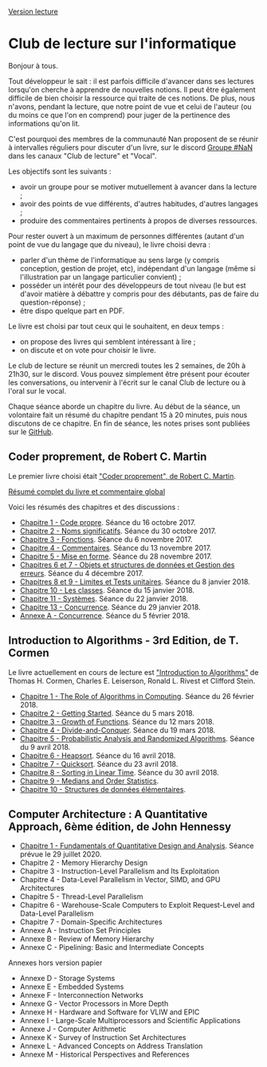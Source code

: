 
[Version lecture](https://guillaumebelz.github.io/club-lecture/)

# Club de lecture sur l'informatique

Bonjour à tous.

Tout développeur le sait : il est parfois difficile d'avancer dans ses lectures lorsqu'on cherche à
apprendre de nouvelles notions. Il peut être également difficile de bien choisir la ressource
qui traite de ces notions. De plus, nous n'avons, pendant la lecture, que notre point de vue et celui
de l'auteur (ou du moins ce que l'on en comprend) pour juger de la pertinence des informations qu'on lit.

C'est pourquoi des membres de la communauté Nan proposent de se réunir à intervalles réguliers pour discuter
d'un livre, sur le discord [Groupe #NaN](https://discordapp.com/invite/zcWp9sC) dans les canaux
"Club de lecture" et "Vocal".

Les objectifs sont les suivants :

- avoir un groupe pour se motiver mutuellement à avancer dans la lecture ;
- avoir des points de vue différents, d'autres habitudes, d'autres langages ;
- produire des commentaires pertinents à propos de diverses ressources.

Pour rester ouvert à un maximum de personnes différentes (autant d'un point de vue du langage que du niveau),
le livre choisi devra :

- parler d'un thème de l'informatique au sens large (y compris conception, gestion de projet, etc), indépendant
d'un langage (même si l'illustration par un langage particulier convient) ;
- posséder un intérêt pour des développeurs de tout niveau (le but est d'avoir matière à débattre y compris pour
des débutants, pas de faire du question-réponse) ;
- être dispo quelque part en PDF.

Le livre est choisi par tout ceux qui le souhaitent, en deux temps :

- on propose des livres qui semblent intéressant à lire ;
- on discute et on vote pour choisir le livre.

Le club de lecture se réunit un mercredi toutes les 2 semaines, de 20h à 21h30, sur le discord. Vous pouvez simplement
être présent pour écouter les conversations, ou intervenir à l'écrit sur le canal Club de lecture ou à l'oral
sur le vocal.

Chaque séance aborde un chapitre du livre. Au début de la séance, un volontaire fait un résumé du chapitre
pendant 15 à 20 minutes, puis nous discutons de ce chapitre. En fin de séance, les notes prises sont publiées
sur le [GitHub](https://github.com/GuillaumeBelz/club-lecture).

## Coder proprement, de Robert C. Martin

Le premier livre choisi était ["Coder proprement", de Robert C. Martin](01_coder_proprement/README.md).

[Résumé complet du livre et commentaire global](01_coder_proprement/resume_complet.md)

Voici les résumés des chapitres et des discussions :

- [Chapitre 1 - Code propre](01_coder_proprement/chapitre_01.md). Séance du 16 octobre 2017.
- [Chapitre 2 - Noms significatifs](01_coder_proprement/chapitre_02.md). Séance du 30 octobre 2017.
- [Chapitre 3 - Fonctions](01_coder_proprement/chapitre_03.md). Séance du 6 novembre 2017.
- [Chapitre 4 - Commentaires](01_coder_proprement/chapitre_04.md). Séance du 13 novembre 2017.
- [Chapitre 5 - Mise en forme](01_coder_proprement/chapitre_05.md). Séance du 28 novembre 2017.
- [Chapitres 6 et 7 - Objets et structures de données et Gestion des erreurs](01_coder_proprement/chapitre_06_07.md). Séance du 4 décembre 2017.
- [Chapitres 8 et 9 - Limites et Tests unitaires](01_coder_proprement/chapitre_08_09.md). Séance du 8 janvier 2018.
- [Chapitre 10 - Les classes](01_coder_proprement/chapitre_10.md). Séance du 15 janvier 2018.
- [Chapitre 11 - Systèmes](01_coder_proprement/chapitre_11.md). Séance du 22 janvier 2018.
- [Chapitre 13 - Concurrence](01_coder_proprement/chapitre_13.md). Séance du 29 janvier 2018.
- [Annexe A - Concurrence](01_coder_proprement/chapitre_13_bis.md). Séance du 5 février 2018.

## Introduction to Algorithms - 3rd Edition, de T. Cormen

Le livre actuellement en cours de lecture est ["Introduction to Algorithms"](02_introduction_algorithms/README.md) de Thomas H. Cormen,
Charles E. Leiserson, Ronald L. Rivest et Clifford Stein.

- [Chapitre 1 - The Role of Algorithms in Computing](02_introduction_algorithms/chapitre_01.md). Séance du 26 février 2018.
- [Chapitre 2 - Getting Started](02_introduction_algorithms/chapitre_02.md). Séance du 5 mars 2018.
- [Chapitre 3 - Growth of Functions](02_introduction_algorithms/chapitre_03.md). Séance du 12 mars 2018.
- [Chapitre 4 - Divide-and-Conquer](02_introduction_algorithms/chapitre_04.md). Séance du 19 mars 2018.
- [Chapitre 5 - Probabilistic Analysis and Randomized Algorithms](02_introduction_algorithms/chapitre_05.md). Séance du 9 avril 2018.
- [Chapitre 6 - Heapsort](02_introduction_algorithms/chapitre_06.md). Séance du 16 avril 2018.
- [Chapitre 7 - Quicksort](02_introduction_algorithms/chapitre_07.md). Séance du 23 avril 2018.
- [Chapitre 8 - Sorting in Linear Time](02_introduction_algorithms/chapitre_08.md). Séance du 30 avril 2018.
- [Chapitre 9 - Medians and Order Statistics](02_introduction_algorithms/chapitre_09.md).
- [Chapitre 10 - Structures de données élémentaires](02_introduction_algorithms/chapitre_10.md).

## Computer Architecture : A Quantitative Approach, 6ème édition, de John Hennessy

- [Chapitre 1 - Fundamentals of Quantitative Design and Analysis](03_computer_architecture/01_fundamentals_of_quantitative_design_and_analysis.md). Séance prévue le 29 juillet 2020.
- Chapitre 2 - Memory Hierarchy Design
- Chapitre 3 - Instruction-Level Parallelism and Its Exploitation
- Chapitre 4 - Data-Level Parallelism in Vector, SIMD, and GPU Architectures
- Chapitre 5 - Thread-Level Parallelism
- Chapitre 6 - Warehouse-Scale Computers to Exploit Request-Level and Data-Level Parallelism
- Chapitre 7 - Domain-Specific Architectures
- Annexe A - Instruction Set Principles
- Annexe B - Review of Memory Hierarchy
- Annexe C - Pipelining: Basic and Intermediate Concepts

Annexes hors version papier

- Annexe D - Storage Systems
- Annexe E - Embedded Systems
- Annexe F - Interconnection Networks
- Annexe G - Vector Processors in More Depth
- Annexe H - Hardware and Software for VLIW and EPIC
- Annexe I - Large-Scale Multiprocessors and Scientific Applications
- Annexe J - Computer Arithmetic
- Annexe K - Survey of Instruction Set Architectures
- Annexe L - Advanced Concepts on Address Translation
- Annexe M - Historical Perspectives and References

